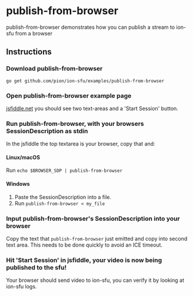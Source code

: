 # publish-from-browser
publish-from-browser demonstrates how you can publish a stream to ion-sfu from a browser

## Instructions
### Download publish-from-browser
```
go get github.com/pion/ion-sfu/examples/publish-from-browser
```

### Open publish-from-browser example page
[jsfiddle.net](https://jsfiddle.net/j3yhron4/) you should see two text-areas and a 'Start Session' button.

### Run publish-from-browser, with your browsers SessionDescription as stdin
In the jsfiddle the top textarea is your browser, copy that and:
#### Linux/macOS
Run `echo $BROWSER_SDP | publish-from-browser`
#### Windows
1. Paste the SessionDescription into a file.
1. Run `publish-from-browser < my_file`

### Input publish-from-browser's SessionDescription into your browser
Copy the text that `publish-from-browser` just emitted and copy into second text area. This needs to be done quickly to avoid an ICE timeout.

### Hit 'Start Session' in jsfiddle, your video is now being published to the sfu!
Your browser should send video to ion-sfu, you can verify it by looking at ion-sfu logs.